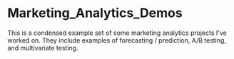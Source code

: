 # Marketing_Analytics_Demos
This is a condensed example set of some marketing analytics projects I've worked on. They include examples of forecasting / prediction, A/B testing, and multivariate testing.
